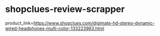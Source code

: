 # shopclues-review-scrapper
product_link=https://www.shopclues.com/digimate-hd-stereo-dynamic-wired-headphones-multi-color-133223983.html
